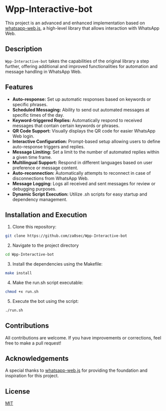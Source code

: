 # Wpp-Interactive-bot

This project is an advanced and enhanced implementation based on [whatsapp-web.js](https://wwebjs.dev/), a high-level library that allows interaction with WhatsApp Web.

## Description

`Wpp-Interactive-bot` takes the capabilities of the original library a step further, offering additional and improved functionalities for automation and message handling in WhatsApp Web.

## Features

- **Auto-response:** Set up automatic responses based on keywords or specific phrases.
- **Scheduled Messaging:** Ability to send out automated messages at specific times of the day.
- **Keyword-triggered Replies:** Automatically respond to received messages that contain certain keywords or phrases.
- **QR Code Support:** Visually displays the QR code for easier WhatsApp Web login.
- **Interactive Configuration:** Prompt-based setup allowing users to define auto-response triggers and replies.
- **Message Limiting:** Set a limit to the number of automated replies within a given time frame.
- **Multilingual Support:** Respond in different languages based on user preference or message content.
- **Auto-reconnection:** Automatically attempts to reconnect in case of disconnections from WhatsApp Web.
- **Message Logging:** Logs all received and sent messages for review or debugging purposes.
- **Dynamic Script Execution:** Utilize .sh scripts for easy startup and dependency management.

## Installation and Execution

1. Clone this repository:
```bash
git clone https://github.com/za0sec/Wpp-Interactive-bot
```

2. Navigate to the project directory
```bash
cd Wpp-Interactive-bot
```

3. Install the dependencies using the Makefile:
```bash
make install
```

4. Make the run.sh script executable:
```bash
chmod +x run.sh
```
5. Execute the bot using the script:
```bash
./run.sh
```

## Contributions

All contributions are welcome. If you have improvements or corrections, feel free to make a pull request!

## Acknowledgements

A special thanks to [whatsapp-web.js](https://wwebjs.dev/) for providing the foundation and inspiration for this project.

## License

[MIT](https://github.com/za0sec/)
